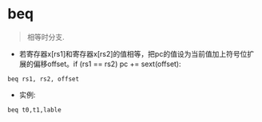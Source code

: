 # beq

> 相等时分支.

- 若寄存器x[rs1]和寄存器x[rs2]的值相等，把pc的值设为当前值加上符号位扩展的偏移offset。if (rs1 == rs2) pc += sext(offset):

`beq rs1, rs2, offset`

- 实例:

`beq t0,t1,lable`
